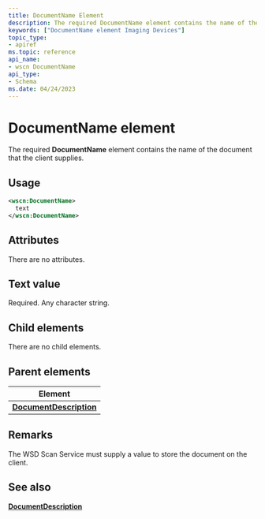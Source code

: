 ```yaml
---
title: DocumentName Element
description: The required DocumentName element contains the name of the document that the client supplies.
keywords: ["DocumentName element Imaging Devices"]
topic_type:
- apiref
ms.topic: reference
api_name:
- wscn DocumentName
api_type:
- Schema
ms.date: 04/24/2023
---
```


# DocumentName element

The required **DocumentName** element contains the name of the document that the client supplies.

## Usage

```xml
<wscn:DocumentName>
  text
</wscn:DocumentName>
```

## Attributes

There are no attributes.

## Text value

Required. Any character string.

## Child elements

There are no child elements.

## Parent elements

| Element |
|--|
| [**DocumentDescription**](documentdescription.md) |

## Remarks

The WSD Scan Service must supply a value to store the document on the client.

## See also

[**DocumentDescription**](documentdescription.md)
